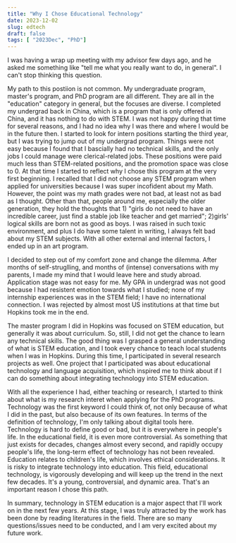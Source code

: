 ```yaml
---
title: "Why I Chose Educational Technology"
date: 2023-12-02
slug: edtech
draft: false
tags: [ "2023Dec", "PhD"]
---
```


I was having a wrap up meeting with my advisor few days ago, and he asked me something like "tell me what you really want to do, in general". I can't stop thinking this question. 

My path to this postiion is not common. My undergraduate program, master's program, and PhD program are all different. They are all in the "education" category in general, but the focuses are diverse. I completed my undergrad back in China, which is a program that is only offered in China, and it has nothing to do with STEM. I was not happy during that time for several reasons, and I had no idea why I was there and where I would be in the future then. I started to look for intern positions starting the third year, but I was trying to jump out of my undergrad program. Things were not easy because I found that I bascially had no technical skills, and the only jobs I could manage were clerical-related jobs. These positions were paid much less than STEM-related positions, and the promotion space was close to 0. At that time I started to reflect why I chose this program at the very first beginning. I recalled that I did not choose any STEM program when applied for universities because I was super incofident about my Math. However, the point was my math grades were not bad, at least not as bad as I thought. Other than that, people around me, especially the older generation, they hold the thoughts that 1) "girls do not need to have an incredible career, just find a stable job like teacher and get married"; 2)girls' logical skills are born not as good as boys. I was raised in such toxic environment, and plus I do have some talent in writing, I always felt bad about my STEM subjects. With all other external and internal factors, I ended up in an art program.

I decided to step out of my comfort zone and change the dilemma. After months of self-struglling, and months of (intense) conversations with my parents, I made my mind that I would leave here and study abroad. Application stage was not easy for me. My GPA in undergrad was not good because I had resistent emotion towards what I studied; none of my internship experiences was in the STEM field; I have no international connection. I was rejected by almost most US institutions at that time but Hopkins took me in the end. 

The master program I did in Hopkins was focused on STEM education, but generally it was about curriculum. So, still, I did not get the chance to learn any technical skills. The good thing was I grasped a general understanding of what is STEM education, and I took every chance to teach local students when I was in Hopkins. During this time, I participated in several research projects as well. One project that I participated was about educational technology and language acquisition, which inspired me to think about if I can do something about integrating technology into STEM education. 

With all the experience I had, either teaching or research, I started to think about what is my research interet when applying for the PhD programs. Technology was the first keyword I could think of, not only because of what I did in the past, but also because of its own features. In terms of the definition of technology, I'm only talking about digital tools here. Technology is hard to define good or bad, but it is everywhere in people's life. In the educational field, it is even more controversial. As something that just exists for decades, changes almost every second, and rapidly occupy people's life, the long-term effect of technology has not been revealed. Education relates to children's life, which involves ethical considerations. It is risky to integrate technology into education. This field, educational technology, is vigorously developing and will keep up the trend in the next few decades. It's a young, controversial, and dynamic area. That's an important reason I chose this path. 

In summary, technology in STEM education is a major aspect that I'll work on in the next few years. At this stage, I was truly attracted by the work has been done by reading literatures in the field. There are so many questions/issues need to be conducted, and I am very excited about my future work.